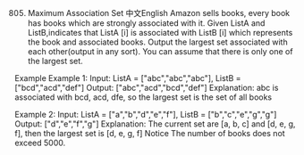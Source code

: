 805. Maximum Association Set
中文English
Amazon sells books, every book has books which are strongly associated with it. Given ListA and ListB,indicates that ListA [i] is associated with ListB [i] which represents the book and associated books. Output the largest set associated with each other(output in any sort). You can assume that there is only one of the largest set.

Example
Example 1:
	Input:  ListA = ["abc","abc","abc"], ListB = ["bcd","acd","def"]
	Output:  ["abc","acd","bcd","def"]
	Explanation:
	abc is associated with bcd, acd, dfe, so the largest set is the set of all books
	
Example 2:
	Input:  ListA = ["a","b","d","e","f"], ListB = ["b","c","e","g","g"]
	Output:  ["d","e","f","g"]
	Explanation:
	The current set are [a, b, c] and [d, e, g, f], then the largest set is [d, e, g, f]
Notice
The number of books does not exceed 5000.
